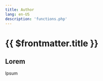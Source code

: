 ```yaml
---
title: Author
lang: en-US
description: 'functions.php'
---
```


# {{ $frontmatter.title }}

## Lorem

Ipsum